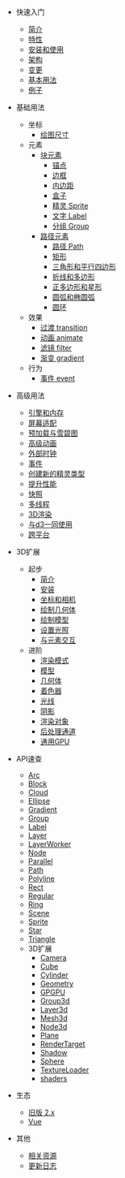 * 快速入门
  * [简介](/zh-cn/index#简介)
  * [特性](/zh-cn/index#特性)
  * [安装和使用](/zh-cn/index#安装和使用)
  * [架构](/zh-cn/index#架构)
  * [变更](/zh-cn/index#与旧版本主要差异)
  * [基本用法](/zh-cn/index#基本用法)
  * [例子](/zh-cn/examples)

* 基础用法
  * 坐标
    * [绘图尺寸](/zh-cn/resolution#绘图尺寸)
  * 元素
    * [块元素](/zh-cn/block)
      * [锚点](/zh-cn/block#锚点-anchor)
      * [边框](/zh-cn/block#边框-border)
      * [内边距](/zh-cn/block#内边距-padding)
      * [盒子](/zh-cn/block#盒子-boxSizing)
      * [精灵 Sprite](/zh-cn/block#精灵-Sprite)
      * [文字 Label](/zh-cn/block#文字-Label)
      * [分组 Group](/zh-cn/block#分组-Group)
    * [路径元素](/zh-cn/path)
      * [路径 Path](/zh-cn/path#路径-Path)
      * [矩形](/zh-cn/path#矩形)
      * [三角形和平行四边形](/zh-cn/path#三角形和平行四边形)
      * [折线和多边形](/zh-cn/path#折线和多边形)
      * [正多边形和星形](/zh-cn/path#正多边形和星形)
      * [圆弧和椭圆弧](/zh-cn/path#圆弧和椭圆弧)
      * [圆环](/zh-cn/path#圆环)
  * 效果
    * [过渡 transition](/zh-cn/effect#过度-transition)
    * [动画 animate](/zh-cn/effect#动画-animate)
    * [滤镜 filter](/zh-cn/effect#滤镜-filter)
    * [渐变 gradient](/zh-cn/effect#渐变-gradient)
  * 行为
    * [事件 event](/zh-cn/event#事件)

* 高级用法
  * [引擎和内存](/zh-cn/guide/engine_memory)
  * [屏幕适配](/zh-cn/guide/resolution)
  * [预加载与雪碧图](/zh-cn/guide/resource)
  * [高级动画](/zh-cn/guide/animations)
  * [外部时钟](/zh-cn/guide/ticker)
  * [事件](/zh-cn/guide/events)
  * [创建新的精灵类型](/zh-cn/guide/nodes)
  * [提升性能](/zh-cn/guide/performance)
  * [快照](/zh-cn/guide/snapshot)
  * [多线程](/zh-cn/guide/worker)
  * [3D渲染](/zh-cn/guide/3d)
  * [与d3一同使用](/zh-cn/guide/d3)
  * [跨平台](/zh-cn/guide/platforms)

* 3D扩展
  * 起步
    * [简介](/zh-cn/ext3d/index#简介)
    * [安装](/zh-cn/ext3d/index#安装)
    * [坐标和相机](/zh-cn/ext3d/index#坐标和相机)
    * [绘制几何体](/zh-cn/ext3d/index#绘制几何体)
    * [绘制模型](/zh-cn/ext3d/index#绘制模型)
    * [设置光照](/zh-cn/ext3d/index#光照)
    * [与元素交互](/zh-cn/ext3d/index#与元素交互)
  * 进阶
    * [渲染模式](/zh-cn/ext3d/mode)
    * [模型](/zh-cn/ext3d/model)
    * [几何体](/zh-cn/ext3d/geometry)
    * [着色器](/zh-cn/ext3d/shader)
    * [光线](/zh-cn/ext3d/light)
    * [阴影](/zh-cn/ext3d/shadow)
    * [渲染对象](/zh-cn/ext3d/render-target)
    * [后处理通道](/zh-cn/ext3d/post)
    * [通用GPU](/zh-cn/ext3d/gpgpu)

* API速查
  * [Arc](/zh-cn/api/arc)
  * [Block](/zh-cn/api/block)
  * [Cloud](/zh-cn/api/cloud)
  * [Ellipse](/zh-cn/api/ellipse)
  * [Gradient](/zh-cn/api/gradient)
  * [Group](/zh-cn/api/group)
  * [Label](/zh-cn/api/label)
  * [Layer](/zh-cn/api/layer)
  * [LayerWorker](/zh-cn/api/layer-worker)
  * [Node](/zh-cn/api/node)
  * [Parallel](/zh-cn/api/parallel)
  * [Path](/zh-cn/api/path)
  * [Polyline](/zh-cn/api/polyline)
  * [Rect](/zh-cn/api/rect)
  * [Regular](/zh-cn/api/regular)
  * [Ring](/zh-cn/api/ring)
  * [Scene](/zh-cn/api/scene)
  * [Sprite](/zh-cn/api/sprite)
  * [Star](/zh-cn/api/star)
  * [Triangle](/zh-cn/api/triangle)
  * 3D扩展
    * [Camera](/zh-cn/api/ext3d/camera)
    * [Cube](/zh-cn/api/ext3d/cube)
    * [Cylinder](/zh-cn/api/ext3d/cylinder)
    * [Geometry](/zh-cn/api/ext3d/geometry)
    * [GPGPU](/zh-cn/api/ext3d/gpgpu)
    * [Group3d](/zh-cn/api/ext3d/group3d)
    * [Layer3d](/zh-cn/api/ext3d/layer3d)
    * [Mesh3d](/zh-cn/api/ext3d/mesh3d)
    * [Node3d](/zh-cn/api/ext3d/node3d)
    * [Plane](/zh-cn/api/ext3d/plane)
    * [RenderTarget](/zh-cn/api/ext3d/render-target)
    * [Shadow](/zh-cn/api/ext3d/shadow)
    * [Sphere](/zh-cn/api/ext3d/sphere)
    * [TextureLoader](/zh-cn/api/ext3d/texture-loader)
    * [shaders](/zh-cn/api/ext3d/shaders)

* 生态
  * [旧版 2.x](http://v2.spritejs.org)
  * [Vue](http://vue.spritejs.org)

* 其他
  * [相关资源](/zh-cn/resource)
  * [更新日志](/zh-cn/changelog)
